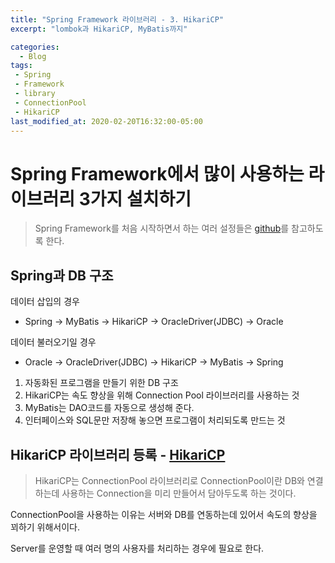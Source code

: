 ```yaml
---
title: "Spring Framework 라이브러리 - 3. HikariCP"
excerpt: "lombok과 HikariCP, MyBatis까지"

categories:
  - Blog
tags:
 - Spring
 - Framework
 - library
 - ConnectionPool
 - HikariCP
last_modified_at: 2020-02-20T16:32:00-05:00
---
```


# Spring Framework에서 많이 사용하는 라이브러리 3가지 설치하기

> Spring Framework를 처음 시작하면서 하는 여러 설정들은 [github](https://github.com/angelica127/SpringFramwork/)를 참고하도록 한다.

## Spring과 DB 구조

데이터 삽입의 경우

- Spring → MyBatis → HikariCP → OracleDriver(JDBC) → Oracle

데이터 불러오기일 경우

- Oracle → OracleDriver(JDBC) → HikariCP → MyBatis → Spring

1. 자동화된 프로그램을 만들기 위한 DB 구조
1. HikariCP는 속도 향상을 위해 Connection Pool 라이브러리를 사용하는 것
1. MyBatis는 DAO코드를 자동으로 생성해 준다.
1. 인터페이스와 SQL문만 저장해 놓으면 프로그램이 처리되도록 만드는 것

## HikariCP 라이브러리 등록 -  [HikariCP](https://github.com/brettwooldridge/HikariCP)

> HikariCP는 ConnectionPool 라이브러리로 ConnectionPool이란 DB와 연결하는데 사용하는 Connection을 미리 만들어서 담아두도록 하는 것이다.

ConnectionPool을 사용하는 이유는 서버와 DB를 연동하는데 있어서 속도의 향상을 꾀하기 위해서이다.

Server를 운영할 때 여러 명의 사용자를 처리하는 경우에 필요로 한다.

